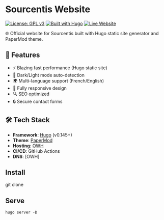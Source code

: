 # Sourcentis Website

[![License: GPL v3](https://img.shields.io/badge/License-GPL%20v3-blue.svg)](http://www.gnu.org/licenses/gpl-3.0)
[![Built with Hugo](https://img.shields.io/badge/Hugo-FF4088?logo=hugo&logoColor=white)](https://gohugo.io)
[![Live Website](https://img.shields.io/website?url=https%3A%2F%2Fwww.sourcentis.com)](https://www.sourcentis.com)

🌐 Official website for Sourcentis built with Hugo static site generator and PaperMod theme.

## 🚀 Features

- ⚡ Blazing fast performance (Hugo static site)
- 🌙 Dark/Light mode auto-detection
- 🌍 Multi-language support (French/English)
- 📱 Fully responsive design
- 🔍 SEO optimized
- 🔒 Secure contact forms

## 🛠️ Tech Stack

- **Framework**: [Hugo](https://gohugo.io) (v0.145+)
- **Theme**: [PaperMod](https://github.com/adityatelange/hugo-PaperMod)
- **Hosting**: [OWH](https://www.ovhcloud.com)
- **CI/CD**: GitHub Actions
- **DNS**: [OWH]

## Install

git clone

## Serve

    hugo server -D
